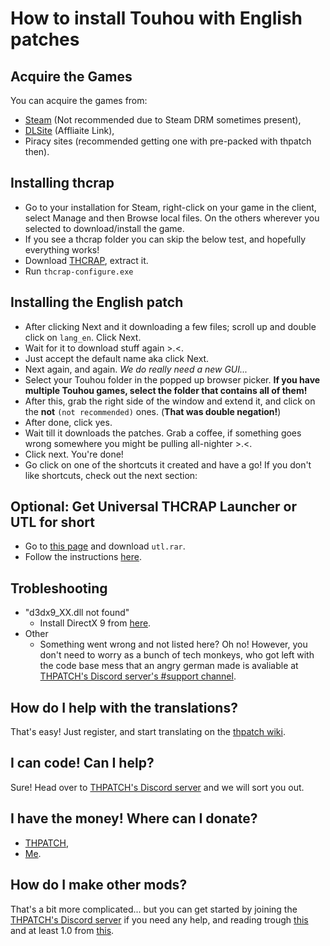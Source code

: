 # How to install Touhou with English patches
## Acquire the Games
You can acquire the games from:
 * [Steam](https://store.steampowered.com/search/?developer=%E4%B8%8A%E6%B5%B7%E3%82%A2%E3%83%AA%E3%82%B9%E5%B9%BB%E6%A8%82%E5%9B%A3) (Not recommended due to Steam DRM sometimes present),
 * [DLSite](https://www.dlsite.com/home/dlaf/=/aid/tudi20/url/https%3A%2F%2Fwww.dlsite.com%2Feng%2F%3Futm_medium%3Daffiliate%26utm_campaign%3Dbnlink%26utm_content%3Dtext) (Affliaite Link),
 * Piracy sites (recommended getting one with pre-packed with thpatch then).
## Installing thcrap
 * Go to your installation for Steam, right-click on your game in the client, select Manage and then Browse local files. On the others wherever you selected to download/install the game.
 * If you see a thcrap folder you can skip the below test, and hopefully everything works!
 * Download [THCRAP](https://www.thpatch.net/wiki/Touhou_Patch_Center:Download), extract it.
 * Run `thcrap-configure.exe`
## Installing the English patch
 * After clicking Next and it downloading a few files; scroll up and double click on `lang_en`. Click Next.
 * Wait for it to download stuff again >.<.
 * Just accept the default name aka click Next.
 * Next again, and again. _We do really need a new GUI..._
 * Select your Touhou folder in the popped up browser picker.
   **If you have multiple Touhou games, select the folder that contains all of them!**
 * After this, grab the right side of the window and extend it, and click on the **not** `(not recommended)` ones. (**That was double negation!**)
 * After done, click yes.
 * Wait till it downloads the patches. Grab a coffee, if something goes wrong somewhere you might be pulling all-nighter >.<.
 * Click next. You're done!
 * Go click on one of the shortcuts it created and have a go! If you don't like shortcuts, check out the next section:
## Optional: Get Universal THCRAP Launcher or UTL for short
 * Go to [this page](https://github.com/thpatch/Universal-THCRAP-Launcher/releases) and download `utl.rar`.
 * Follow the instructions [here](https://github.com/thpatch/Universal-THCRAP-Launcher#installation).
## Trobleshooting
 * "d3dx9_XX.dll not found"
   * Install DirectX 9 from [here](https://www.microsoft.com/en-us/download/details.aspx?id=35).
 * Other
   * Something went wrong and not listed here? Oh no! However, you don't need to worry as a bunch of tech monkeys, who got left with the code base mess that an angry german made is avaliable at [THPATCH's Discord server's #support channel](https://discord.thpatch.net/).

## How do I help with the translations?
 That's easy! Just register, and start translating on the [thpatch wiki](https://thpatch.net).
## I can code! Can I help?
 Sure! Head over to [THPATCH's Discord server](https://discord.thpatch.net/) and we will sort you out.
## I have the money! Where can I donate?
 * [THPATCH](https://opencollective.com/thpatch/),
 * [Me](https://ko-fi.com/tudi20).
## How do I make other mods?
 That's a bit more complicated... but you can get started by joining the [THPATCH's Discord server](https://discord.thpatch.net/) if you need any help, and reading trough [this](https://gist.github.com/WindowDump/e007516524b7488eccf74a020b3c7977) and at least 1.0 from [this](https://priw8.github.io/#b=ecl-tutorial/&p=1).
